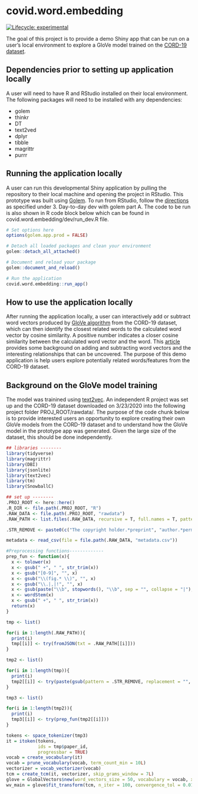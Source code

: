 
<!-- README.md is generated from README.Rmd. Please edit that file -->

# covid.word.embedding

<!-- badges: start -->

[![Lifecycle:
experimental](https://img.shields.io/badge/lifecycle-experimental-orange.svg)](https://www.tidyverse.org/lifecycle/#experimental)
<!-- badges: end -->

The goal of this project is to provide a demo Shiny app that can be run
on a user’s local environment to explore a GloVe model trained on the
[CORD-19
dataset](https://www.kaggle.com/allen-institute-for-ai/CORD-19-research-challenge).

## Dependencies prior to setting up application locally

A user will need to have R and RStudio installed on their local
environment. The following packages will need to be installed with any
dependencies:

  - golem
  - thinkr
  - DT
  - text2ved
  - dplyr
  - tibble
  - magrittr
  - purrr

## Running the application locally

A user can run this developmental Shiny application by pulling the
repository to their local machine and opening the project in RStudio.
This prototype was built using
[Golem](https://thinkr-open.github.io/golem/). To run from RStudio,
follow the
[directions](https://thinkr-open.github.io/golem/articles/z_golem_cheatsheet.html)
as specified under 3. Day-to-day dev with golem part A. The code to be
run is also shown in R code block below which can be found in
covid.word.embedding/dev/run\_dev.R file.

``` r
# Set options here
options(golem.app.prod = FALSE)

# Detach all loaded packages and clean your environment
golem::detach_all_attached()

# Document and reload your package
golem::document_and_reload()

# Run the application
covid.word.embedding::run_app()
```

## How to use the application locally

After running the application locally, a user can interactively add or
subtract word vectors produced by [GloVe
algorithm](https://nlp.stanford.edu/projects/glove/) from the CORD-19
dataset, which can then identify the closest related words to the
calculated word vector by cosine similarity. A positive number indicates
a closer cosine similarity between the calculated word vector and the
word. This
[article](https://medium.com/swlh/playing-with-word-vectors-308ab2faa519)
provides some background on adding and subtracting word vectors and the
interesting relationships that can be uncovered. The purpose of this
demo application is help users explore potentially related
words/features from the CORD-19 dataset.

## Background on the GloVe model training

The model was trainined using [text2vec](http://text2vec.org/). An
independent R project was set up and the CORD-19 dataset downloaded on
3/23/2020 into the following project folder PROJ\_ROOT/rawdata/. The
purpose of the code chunk below is to provide interested users an
opportunity to explore creating their own GloVe models from the CORD-19
dataset and to understand how the GloVe model in the prototype app was
generated. Given the large size of the dataset, this should be done
independently.

``` r
## libraries --------
library(tidyverse)
library(magrittr)
library(DBI)
library(jsonlite)
library(text2vec)
library(tm)
library(SnowballC)

## set up --------
.PROJ_ROOT <- here::here()
.R_DIR <- file.path(.PROJ_ROOT, "R")
.RAW_DATA <- file.path(.PROJ_ROOT, "rawdata")
.RAW_PATH <- list.files(.RAW_DATA, recursive = T, full.names = T, pattern = ".json")

.STR_REMOVE <- paste0(c("The copyright holder.*preprint", "author.*permission", "The copyright holder.*funder", "CC-BY.*perpetuity","CC-BY.*funder", "All rights.*permission", "\\[[1-9]*\\]", "\\[[1-9]*"), collapse = "|")

metadata <- read_csv(file = file.path(.RAW_DATA, "metadata.csv"))

#Preprocessing functions-------------
prep_fun <- function(x){
  x <- tolower(x)
  x <- gsub(" +", " ", str_trim(x))
  x <- gsub("[0-9]", "", x)
  x <- gsub("\\(fig.* \\)", "", x)
  x <- gsub("\\.|,|!", "", x)
  x <- gsub(paste("\\b", stopwords(), "\\b", sep = "", collapse = "|"), "", x)
  x <- wordStem(x)
  x <- gsub(" +", " ", str_trim(x))
  return(x)
}

tmp <- list()

for(i in 1:length(.RAW_PATH)){
  print(i)
  tmp[[i]] <- try(fromJSON(txt = .RAW_PATH[[i]]))
}

tmp2 <- list()

for(i in 1:length(tmp)){
  print(i)
  tmp2[[i]] <- try(paste(gsub(pattern = .STR_REMOVE, replacement = "", tmp[[i]]$body_text$text), collapse = " "))
}

tmp3 <- list()

for(i in 1:length(tmp2)){
  print(i)
  tmp3[[i]] <- try(prep_fun(tmp2[[i]]))
}

tokens <- space_tokenizer(tmp3)
it = itoken(tokens, 
            ids = tmp$paper_id, 
            progressbar = TRUE)
vocab = create_vocabulary(it)
vocab = prune_vocabulary(vocab, term_count_min = 10L)
vectorizer = vocab_vectorizer(vocab)
tcm = create_tcm(it, vectorizer, skip_grams_window = 7L)
glove = GlobalVectors$new(word_vectors_size = 50, vocabulary = vocab, x_max = 50)
wv_main = glove$fit_transform(tcm, n_iter = 100, convergence_tol = 0.01, n_threads = 4)
```
